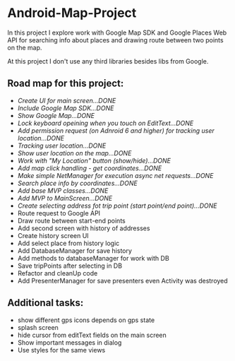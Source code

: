 # Android-Map-Project
In this project I explore work with Google Map SDK and Google Places Web API for searching info about places and drawing 
route between two points on the map.

At this project I don't use any third libraries besides libs from Google. 

## Road map for this project:
- *Create UI for main screen...DONE*
- *Include Google Map SDK...DONE*
- *Show Google Map...DONE*
- *Lock keyboard opeining when you touch on EditText...DONE*
- *Add permission request (on Adnroid 6 and higher) for tracking user location...DONE*
- *Tracking user location...DONE*
- *Show user location on the map...DONE*
- *Work with "My Location" button (show/hide)...DONE*
- *Add map click handling - get coordinates...DONE*
- *Make simple NetManager for execution async net requests...DONE*
- *Search place info by coordinates...DONE*
- *Add base MVP classes...DONE*
- *Add MVP to MainScreen...DONE*
- *Create selecting address fot trip point (start point/end point)...DONE*
- Route request to Google API
- Draw route between start-end points
- Add second screen with history of addresses
- Create history screen UI
- Add select place from history logic
- Add DatabaseManager for save history 
- Add methods to databaseManager for work with DB
- Save tripPoints after selecting in DB
- Refactor and cleanUp code
- Add PresenterManager for save presenters even Activity was destroyed

## Additional tasks:
- show different gps icons depends on gps state
- splash screen
- hide cursor from editText fields on the main screen
- Show important messages in dialog
- Use styles for the same views
